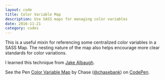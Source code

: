 ```yaml
---
layout: code
title: Color Variable Map
description: Use SASS maps for managing color variables
date: 2016-11-21
category: codes
---
```


This is a useful mixin for referencing some centralized color variables in a SASS Map. The nesting nature of the map also helps encourage more clear standards for color variations.

I learned this technique from [Jake Albaugh](http://codepen.io/jakealbaugh/post/using-sass-functions-to-access-complex-variable-maps).

<p data-height="300" data-theme-id="26404" data-slug-hash="oYZPvg" data-default-tab="css" data-user="chasebank" data-embed-version="2" data-pen-title="Color Variable Map" class="codepen">See the Pen <a href="http://codepen.io/chasebank/pen/oYZPvg/">Color Variable Map</a> by Chase (<a href="http://codepen.io/chasebank">@chasebank</a>) on <a href="http://codepen.io">CodePen</a>.</p>
<script async src="https://production-assets.codepen.io/assets/embed/ei.js"></script>